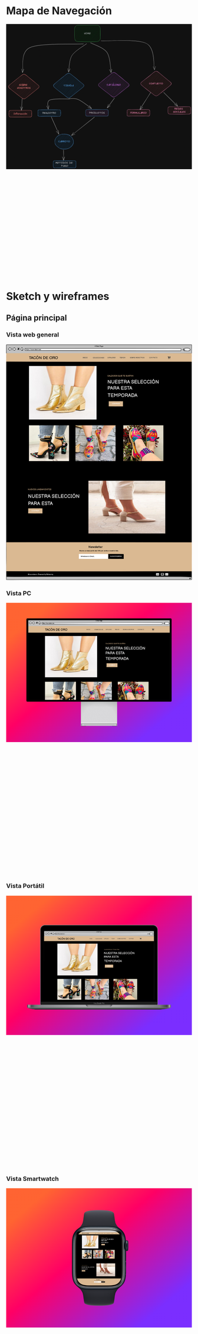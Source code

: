 # Mapa de Navegación

![](img/MAPA%20NAVEGACION%20(1).png)


<br><br><br><br><br><br><br><br><br><br><br><br><br><br><br><br>

# Sketch y wireframes

## Página principal

### Vista web general

![Principal](img/TaconDeOro.png)

### Vista PC

![PC](img/TACONPC.png)

<br><br><br><br><br><br><br><br><br><br><br><br><br><br><br><br><br><br><br><br>

### Vista Portátil

![portatil](img/TACONPORTATIL.png)

<br><br><br><br><br><br><br><br><br><br><br><br><br><br><br><br><br><br><br><br>

### Vista Smartwatch

![smart](img/TACONSMARTH.png)

<br><br><br><br><br><br><br><br><br><br><br><br><br><br><br><br><br><br><br><br>

## Página Compra Online

![Compra](img/TaconDeOroSHOP.png)